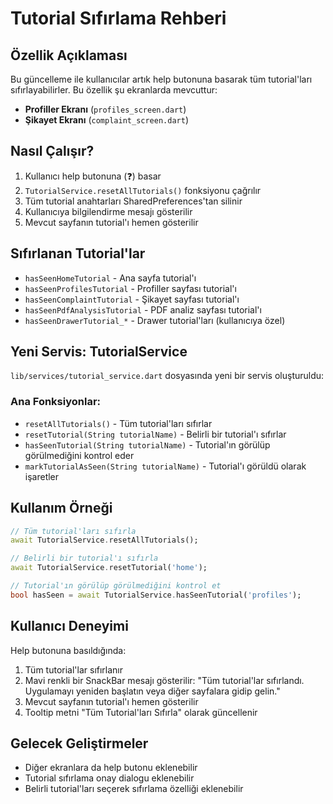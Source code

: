 # Tutorial Sıfırlama Rehberi

## Özellik Açıklaması

Bu güncelleme ile kullanıcılar artık help butonuna basarak tüm tutorial'ları sıfırlayabilirler. Bu özellik şu ekranlarda mevcuttur:

- **Profiller Ekranı** (`profiles_screen.dart`)
- **Şikayet Ekranı** (`complaint_screen.dart`)

## Nasıl Çalışır?

1. Kullanıcı help butonuna (❓) basar
2. `TutorialService.resetAllTutorials()` fonksiyonu çağrılır
3. Tüm tutorial anahtarları SharedPreferences'tan silinir
4. Kullanıcıya bilgilendirme mesajı gösterilir
5. Mevcut sayfanın tutorial'ı hemen gösterilir

## Sıfırlanan Tutorial'lar

- `hasSeenHomeTutorial` - Ana sayfa tutorial'ı
- `hasSeenProfilesTutorial` - Profiller sayfası tutorial'ı
- `hasSeenComplaintTutorial` - Şikayet sayfası tutorial'ı
- `hasSeenPdfAnalysisTutorial` - PDF analiz sayfası tutorial'ı
- `hasSeenDrawerTutorial_*` - Drawer tutorial'ları (kullanıcıya özel)

## Yeni Servis: TutorialService

`lib/services/tutorial_service.dart` dosyasında yeni bir servis oluşturuldu:

### Ana Fonksiyonlar:

- `resetAllTutorials()` - Tüm tutorial'ları sıfırlar
- `resetTutorial(String tutorialName)` - Belirli bir tutorial'ı sıfırlar
- `hasSeenTutorial(String tutorialName)` - Tutorial'ın görülüp görülmediğini kontrol eder
- `markTutorialAsSeen(String tutorialName)` - Tutorial'ı görüldü olarak işaretler

## Kullanım Örneği

```dart
// Tüm tutorial'ları sıfırla
await TutorialService.resetAllTutorials();

// Belirli bir tutorial'ı sıfırla
await TutorialService.resetTutorial('home');

// Tutorial'ın görülüp görülmediğini kontrol et
bool hasSeen = await TutorialService.hasSeenTutorial('profiles');
```

## Kullanıcı Deneyimi

Help butonuna basıldığında:

1. Tüm tutorial'lar sıfırlanır
2. Mavi renkli bir SnackBar mesajı gösterilir: "Tüm tutorial'lar sıfırlandı. Uygulamayı yeniden başlatın veya diğer sayfalara gidip gelin."
3. Mevcut sayfanın tutorial'ı hemen gösterilir
4. Tooltip metni "Tüm Tutorial'ları Sıfırla" olarak güncellenir

## Gelecek Geliştirmeler

- Diğer ekranlara da help butonu eklenebilir
- Tutorial sıfırlama onay dialogu eklenebilir
- Belirli tutorial'ları seçerek sıfırlama özelliği eklenebilir
